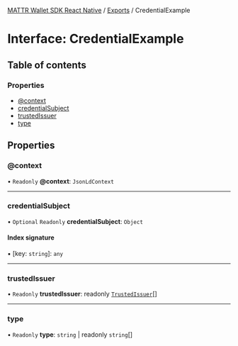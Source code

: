 [MATTR Wallet SDK React Native](../README.md) / [Exports](../modules.md) / CredentialExample

# Interface: CredentialExample

## Table of contents

### Properties

- [@context](CredentialExample.md#@context)
- [credentialSubject](CredentialExample.md#credentialsubject)
- [trustedIssuer](CredentialExample.md#trustedissuer)
- [type](CredentialExample.md#type)

## Properties

### @context

• `Readonly` **@context**: `JsonLdContext`

___

### credentialSubject

• `Optional` `Readonly` **credentialSubject**: `Object`

#### Index signature

▪ [key: `string`]: `any`

___

### trustedIssuer

• `Readonly` **trustedIssuer**: readonly [`TrustedIssuer`](TrustedIssuer.md)[]

___

### type

• `Readonly` **type**: `string` \| readonly `string`[]

